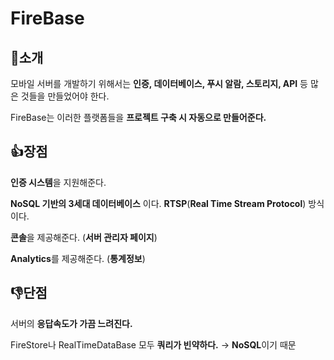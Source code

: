 # FireBase

## 📌소개

모바일 서버를 개발하기 위해서는 **인증, 데이터베이스, 푸시 알람, 스토리지, API** 등 많은 것들을 만들었어야 한다.

FireBase는 이러한 플랫폼들을 **프로젝트 구축 시 자동으로 만들어준다.** 

 

## 👍장점

**인증 시스템**을 지원해준다.

**NoSQL 기반의 3세대 데이터베이스** 이다. **RTSP**(**Real Time Stream Protocol**) 방식이다.

**콘솔**을 제공해준다. (**서버 관리자 페이지**)

**Analytics**를 제공해준다. (**통계정보**)

## 👎단점

서버의 **응답속도가 가끔 느려진다.**

FireStore나 RealTimeDataBase 모두 **쿼리가 빈약하다.** → **NoSQL**이기 때문
